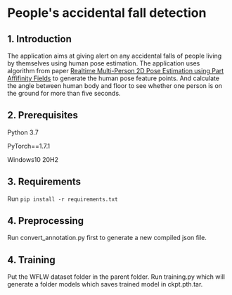 #  People's accidental fall detection

## 1. Introduction

The application aims at giving alert on any accidental falls of people living by themselves using human pose estimation. The application uses algorithm from paper [Realtime Multi-Person 2D Pose Estimation using Part Affifinity Fields](https://arxiv.org/abs/1611.08050) to generate the human pose feature points. And calculate the angle between human body and floor to see whether one person is on the ground for more than five seconds.

## 2. Prerequisites

Python 3.7

PyTorch==1.7.1

Windows10 20H2

## 3. Requirements

Run `pip install -r requirements.txt`

## 4. Preprocessing

Run convert_annotation.py first to generate a new compiled json file.

## 4. Training

Put the WFLW dataset folder in the parent folder.  Run training.py which will generate a folder models which saves trained model in ckpt.pth.tar.


